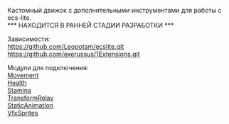 Кастомный движок с дополнительными инструментами для работы с ecs-lite.   
*** НАХОДИТСЯ В РАННЕЙ СТАДИИ РАЗРАБОТКИ ***    

Зависимости:    
https://github.com/Leopotam/ecslite.git    
https://github.com/exerussus/1Extensions.git     


Модули для подключения:    
[Movement](https://github.com/exerussus/ecsmodule-movement.git)    
[Health](https://github.com/exerussus/ecsmodule-health.git)    
[Stamina](https://github.com/exerussus/ecsmodule-stamina.git)    
[TransformRelay](https://github.com/exerussus/ecsmodule-transformrelay.git)    
[StaticAnimation](https://github.com/exerussus/ecsmodule-staticanimation.git)    
[VfxSprites](https://github.com/exerussus/ecsmodule-vfxsprites.git)    